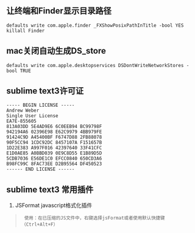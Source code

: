 ## 让终端和Finder显示目录路径
```
defaults write com.apple.finder _FXShowPosixPathInTitle -bool YES
killall Finder
```

## mac关闭自动生成DS_store

`defaults write com.apple.desktopservices DSDontWriteNetworkStores -bool TRUE`


##  sublime text3许可证
```shell
----- BEGIN LICENSE -----
Andrew Weber
Single User License
EA7E-855605
813A03DD 5E4AD9E6 6C0EEB94 BC99798F
942194A6 02396E98 E62C9979 4BB979FE
91424C9D A45400BF F6747D88 2FB88078
90F5CC94 1CDC92DC 8457107A F151657B
1D22E383 A997F016 42397640 33F41CFC
E1D0AE85 A0BBD039 0E9C8D55 E1B89D5D
5CDB7036 E56DE1C0 EFCC0840 650CD3A6
B98FC99C 8FAC73EE D2B95564 DF450523
------ END LICENSE ------
```

## sublime text3 常用插件

1. JSFormat javascript格式化插件
> ` 使用：在已压缩的JS文件中，右键选择jsFormat或者使用默认快捷键（Ctrl+Alt+F）`

